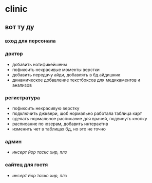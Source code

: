 # clinic

## вот ту ду
### вход для персонала 

### доктор
+ добавить нотификейшены
+ пофиксить некрасивые моменты верстки
+ добавить передачу айди, добавлять в бд айдишник
+ динамическое добавление текстбоксов для медикаментов и анализов

### регистратура
+ пофиксить некрасивую верстку
+ подключить джквери, шоб нормально работала таблица карт
+ сделать нормальное расписание для врачей, подвинуть кнопку
+ расписание по юзерам, добавить интерактив
+ изменить чет в таблицах бд, но это не точно

### админ 
+ *инсерт йор таскс хир, плз*

### сайтец для гостя
+ *инсерт йор таскс хир, плз*
